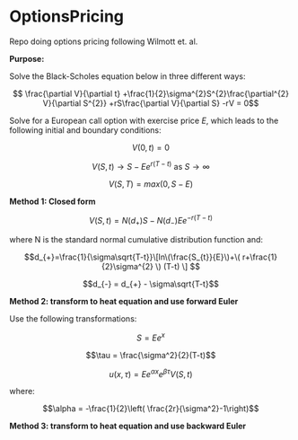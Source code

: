 # OptionsPricing

Repo doing options pricing following Wilmott et. al.

**Purpose:**

Solve the Black-Scholes equation below in three different ways:

$$
\frac{\partial V}{\partial t}
+\frac{1}{2}\sigma^{2}S^{2}\frac{\partial^{2} V}{\partial S^{2}}
+rS\frac{\partial V}{\partial S}
-rV = 0$$

Solve for a European call option with exercise price $E$, which leads to the following initial and boundary conditions:

$$V(0, t) = 0$$

$$V(S, t) \rightarrow S - Ee^{r(T-t)} \text{  as  } S \rightarrow \infty$$

$$V(S, T) = max(0, S - E)$$

**Method 1: Closed form**

$$V(S,t) = N(d_{+})S-N(d_{-})Ee^{-r(T-t)}$$

where N is the standard normal cumulative distribution function and:

$$d_{+}=\frac{1}{\sigma\sqrt{T-t}}\[ln\(\frac{S_{t}}{E}\)+\( r+\frac{1}{2}\sigma^{2} \) (T-t) \] $$

$$d_{-} = d_{+} - \sigma\sqrt{T-t}$$

**Method 2: transform to heat equation and use forward Euler**

Use the following transformations:

$$S = Ee^{x}$$

$$\tau = \frac{\sigma^2}{2}(T-t)$$

$$u(x, \tau) = Ee^{\alpha x}e^{\beta \tau}V(S,t)$$

where:

$$\alpha = -\frac{1}{2}\left( \frac{2r}{\sigma^2}-1\right)$$


**Method 3: transform to heat equation and use backward Euler**
